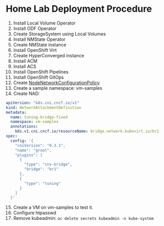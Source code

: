 # Home Lab Deployment Procedure

1. Install Local Volume Operator
2. Install ODF Operator
3. Create StorageSystem using Local Volumes
4. Install NMState Operator
5. Create NMState instance
6. Install OpenShift Virt
7. Create HyperConverged instance
8. Install ACM
9. Install ACS
10. Install OpenShift Pipelines
11. Install OpenShift GitOps
12. Create [NodeNetworkConfigurationPolicy](gitops/manifests/my-home-lab/configuration/network/base/nodenetworkconfpolicy.yaml)
13. Create a sample namespace: vm-samples
14. Create NAD:

```yaml
apiVersion: "k8s.cni.cncf.io/v1"
kind: NetworkAttachmentDefinition
metadata:
  name: tuning-bridge-fixed
  namespace: vm-samples
  annotations:
    k8s.v1.cni.cncf.io/resourceName: bridge.network.kubevirt.io/br1
spec:
  config: '{
    "cniVersion": "0.3.1",
    "name": "groot",
    "plugins": [
      {
        "type": "cnv-bridge",
        "bridge": "br1"
      },
      {
        "type": "tuning"
      }
    ]
  }'
```

15. Create a VM on vm-samples to test it.
16. Configure htpasswd
17. Remove kubeadmin: `oc delete secrets kubeadmin -n kube-system`
